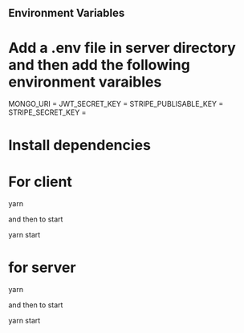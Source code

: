 ## Environment Variables

# Add a .env file in server directory and then add the following environment varaibles

MONGO_URI =
JWT_SECRET_KEY =
STRIPE_PUBLISABLE_KEY =
STRIPE_SECRET_KEY =

# Install dependencies

# For client

yarn

and then to start

yarn start

# for server

yarn

and then to start

yarn start
